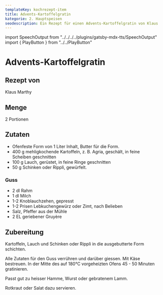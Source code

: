 ```yaml
---
templateKey: kochrezept-item
title: Advents-Kartoffelgratin
kategorie: 2. Hauptspeisen
seodescription: Ein Rezept für einen Advents-Kartoffelgratin von Klaus Marthy.
---
```

import SpeechOutput from "../../../../plugins/gatsby-mdx-tts/SpeechOutput"
import { PlayButton } from "../../PlayButton"

<SpeechOutput id="kochrezept-klaus-marthy-advents-kartoffelgratin" customPlayButton={PlayButton}>

# Advents-Kartoffelgratin

## Rezept von

Klaus Marthy

## Menge

2 Portionen

## Zutaten

* Ofenfeste Form von 1 Liter Inhalt,  Butter für die Form. 
* 400 g mehligkochende Kartoffeln, z. B. Agria, geschält, in feine Scheiben geschnitten  
* 100 g Lauch, gerüstet, in feine Ringe geschnitten 
* 50 g Schinken oder Rippli, gewürfelt.

### Guss

* 2 dl Rahm  
* 1 dl Milch
* 1-2 Knoblauchzehen, gepresst
* 1-2 Prisen Lebkuchengewürz oder Zimt, nach Belieben
* Salz, Pfeffer aus der Mühle  
* 2 EL geriebener Gruyère   

## Zubereitung

Kartoffeln, Lauch und Schinken oder Rippli in die ausgebutterte Form schichten. 

Alle Zutaten für den Guss verrühren und darüber giessen. Mit Käse bestreuen. 
In der Mitte des auf 180°C vorgeheizten Ofens 45 - 50 Minuten gratinieren.  

Passt gut zu heisser Hamme, Wurst oder gebratenem Lamm. 

Rotkraut oder Salat dazu servieren. 

</SpeechOutput>